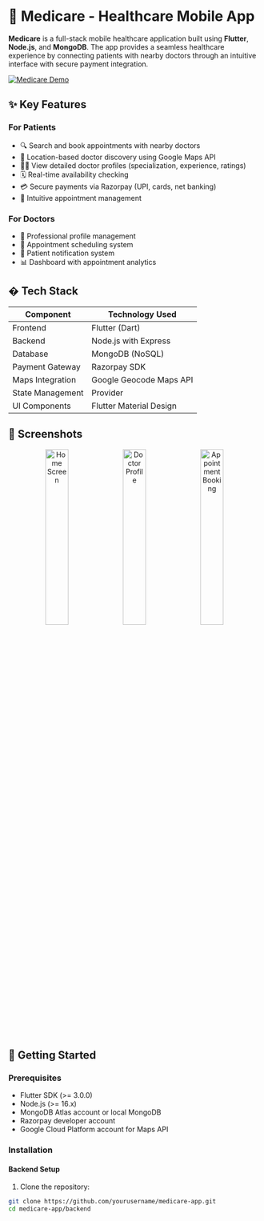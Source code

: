 # 🏥 Medicare - Healthcare Mobile App

**Medicare** is a full-stack mobile healthcare application built using **Flutter**, **Node.js**, and **MongoDB**. The app provides a seamless healthcare experience by connecting patients with nearby doctors through an intuitive interface with secure payment integration.

[![Medicare Demo](https://img.shields.io/badge/Demo-Vimeo-blue)](https://vimeo.com/1103574547?share=copy)

## ✨ Key Features

### For Patients
- 🔍 Search and book appointments with nearby doctors
- 📍 Location-based doctor discovery using Google Maps API
- 👨‍⚕️ View detailed doctor profiles (specialization, experience, ratings)
- 🗓️ Real-time availability checking
- 💳 Secure payments via Razorpay (UPI, cards, net banking)
- 📱 Intuitive appointment management

### For Doctors
- 🏥 Professional profile management
- 📅 Appointment scheduling system
- 🔔 Patient notification system
- 📊 Dashboard with appointment analytics

## � Tech Stack

| Component       | Technology Used                  |
|-----------------|----------------------------------|
| Frontend        | Flutter (Dart)                   |
| Backend         | Node.js with Express             |
| Database        | MongoDB (NoSQL)                  |
| Payment Gateway | Razorpay SDK                     |
| Maps Integration| Google Geocode Maps API          |
| State Management| Provider                         |
| UI Components   | Flutter Material Design          |

## 📱 Screenshots

<div align="center">
  <img src="https://github.com/user-attachments/assets/05f9ca9e-0db0-4188-b8f4-80299808cb9c" width="30%" alt="Home Screen">
  <img src="https://github.com/user-attachments/assets/5b7272e7-a4c6-481c-a1ba-66b7dc035c3a" width="30%" alt="Doctor Profile">
  <img src="https://github.com/user-attachments/assets/fc14ad07-15fd-4cac-a20a-54a592ffd833" width="30%" alt="Appointment Booking">
</div>

## 🚀 Getting Started

### Prerequisites

- Flutter SDK (>= 3.0.0)
- Node.js (>= 16.x)
- MongoDB Atlas account or local MongoDB
- Razorpay developer account
- Google Cloud Platform account for Maps API

### Installation

#### Backend Setup

1. Clone the repository:
```bash
git clone https://github.com/yourusername/medicare-app.git
cd medicare-app/backend




 








